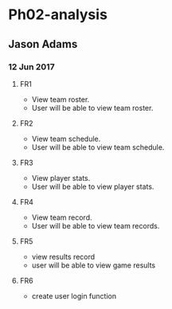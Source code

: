 
# Ph02-analysis
## Jason Adams
### 12 Jun 2017


1. FR1
    - View team roster. 
    - User will be able to view team roster.

1. FR2
    - View team schedule.
    - User will be able to view team schedule.

1. FR3
    - View player stats.
    - User will be able to view player stats.

1. FR4
    - View team record.
    - User will be able to view team records.

1. FR5
    - view results record
    - user will be able to view game results

1. FR6 
    - create user login function


 